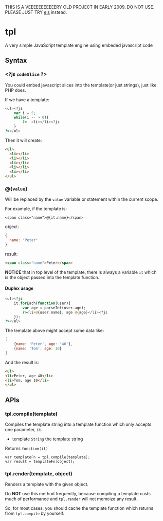 THIS IS A VEEEEEEEEEEERY OLD PROJECT IN EARLY 2009. DO NOT USE. PLEASE JUST TRY [ejs](https://www.npmjs.com/package/ejs) instead.

# tpl

A very simple JavaScript template engine using embeded javascript code


## Syntax

### \<?js `codeSlice` ?>

You could embed javascript slices into the template(or just strings), just like PHP does.

If we have a template: 

```php
<ul><?js
    var i = 5;
    while(i -- > 0){
    	?>  <li></li><?js
    }
?></ul>
```

Then it will create:

```html
<ul>
  <li></li>
  <li></li>
  <li></li>
  <li></li>
  <li></li>
</ul>
```

### @{`value`}

Will be replaced by the `value` variable or statement within the current scope. 

For example, if the template is:

```ftl
<span class="name">@{it.name}</span>
```

object:

```js
{
  name: "Peter"
}
```

result:

```html
<span class="name">Peter</span>
```

**NOTICE** that in top level of the template, there is always a variable `it` which is the object passed into the template function.


#### Duplex usage

```php
<ul><?js
    it.forEach(function(user){
    	var age = parseInt(user.age);
    	?><li>@{user.name}, age @{age}</li><?js
    });
?></ul>
```

The template above might accept some data like:

```js
[
	{name: 'Peter', age: '40'},
	{name: 'Tom', age: 10}
]
```

And the result is:

```html
<ul>
<li>Peter, age 40</li>
<li>Tom, age 10</li>
</ul>
```


## APIs

### tpl.compile(template)

Compiles the template string into a template function which only accepts one parameter, `it`.

- template `String` the template string

Returns `function(it)`

```
var templateFn = tpl.compile(template);
var result = templateFn(object);
```

### tpl.render(template, object)

Renders a template with the given object.

Do **NOT** use this method frequently, because compiling a template costs much of performance and `tpl.render` will not memoize any result.

So, for most cases, you should cache the template function which returns from `tpl.compile` by yourself.
